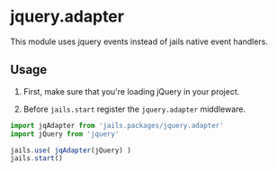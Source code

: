 # jquery.adapter

This module uses jquery events instead of jails native event handlers.

## Usage

1. First, make sure that you're loading jQuery in your project.

2. Before `jails.start` register the `jquery.adapter` middleware.

```js
import jqAdapter from 'jails.packages/jquery.adapter'
import jQuery from 'jquery'

jails.use( jqAdapter(jQuery) )
jails.start()
```
